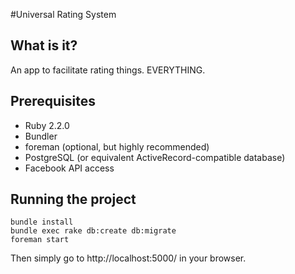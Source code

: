 #Universal Rating System

## What is it?

An app to facilitate rating things. EVERYTHING.

## Prerequisites

* Ruby 2.2.0
* Bundler
* foreman (optional, but highly recommended)
* PostgreSQL (or equivalent ActiveRecord-compatible database)
* Facebook API access
    
## Running the project
    bundle install
    bundle exec rake db:create db:migrate
    foreman start

Then simply go to http://localhost:5000/ in your browser.
